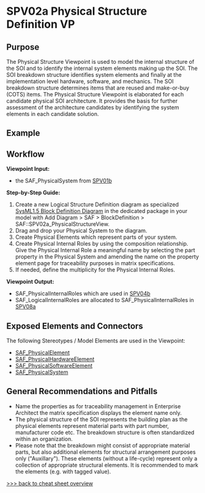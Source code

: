 # SPV02a Physical Structure Definition VP

## Purpose
The Physical Structure Viewpoint is used to model the internal structure of the SOI and to identify the internal system elements making up the SOI. The SOI breakdown structure identifies system elements and finally at the implementation level hardware, software, and mechanics. The SOI breakdown structure determines items that are reused and make-or-buy (COTS) items. The Physical Structure Viewpoint is elaborated for each candidate physical SOI architecture. It provides the basis for further assessment of the architecture candidates by identifying the system elements in each candidate solution.

## Example

## Workflow
**Viewpoint Input:**
* the SAF_PhysicalSystem from [SPV01b](Physical-Context-Definition-Viewpoint.md)

**Step-by-Step Guide:**
1.  Create a new Logical Structure Definition diagram as specialized [SysML1.5 Block Definition Diagram](https://sparxsystems.com/enterprise_architect_user_guide/16.1/modeling_languages/block_definition_diagrams.html) in the dedicated package in your model with Add Diagram > SAF > BlockDefinition > SAF::SPV02a_PhysicalStructureView.
2. Drag and drop your Physical System to the diagram.
3. Create Physical Elements which represent parts of your system.
4. Create Physical Internal Roles by using the composition relationship. Give the Physical Internal Role a meaningful name by selecting the part property in the Physical System and amending the name on the property element page for traceability purposes in matrix specifications.
5. If needed, define the multiplicity for the Physical Internal Roles.

**Viewpoint Output:**
* SAF_PhysicalInternalRoles which are used in [SPV04b](Physical-Internal-Exchange-Viewpoint.md)
* SAF_LogicalInternalRoles are allocated to SAF_PhysicalInternalRoles in [SPV08a](Physical-Logical-Mapping-Viewpoint.md)

## Exposed Elements and Connectors
The following Stereotypes / Model Elements are used in the Viewpoint:
* [SAF_PhysicalElement](https://github.com/GfSE/SAF-Specification/blob/TdSE2023/stereotypes.md#SAF_PhysicalElement)
* [SAF_PhysicalHardwareElement](https://github.com/GfSE/SAF-Specification/blob/TdSE2023/stereotypes.md#SAF_PhysicalHardwareElement)
* [SAF_PhysicalSoftwareElement](https://github.com/GfSE/SAF-Specification/blob/TdSE2023/stereotypes.md#SAF_PhysicalSoftwareElement)
* [SAF_PhysicalSystem](https://github.com/GfSE/SAF-Specification/blob/TdSE2023/stereotypes.md#SAF_PhysicalSystem)

## General Recommendations and Pitfalls
* Name the properties as for traceability management in Enterprise Architect the matrix specification displays the element name only.
* The physical structure of the SOI represents the building plan as the physical elements represent material parts with part number, manufacturer code etc. The breakdown structure is often standardized within an organization.
* Please note that the breakdown might consist of appropriate material parts, but also additional elements for structural arrangement purposes only ("Auxillary"). These elements (without a life-cycle) represent only a collection of appropriate structural elements. It is recommended to mark the elements (e.g. with tagged value). 

[>>> back to cheat sheet overview](../CheatSheet.md)
